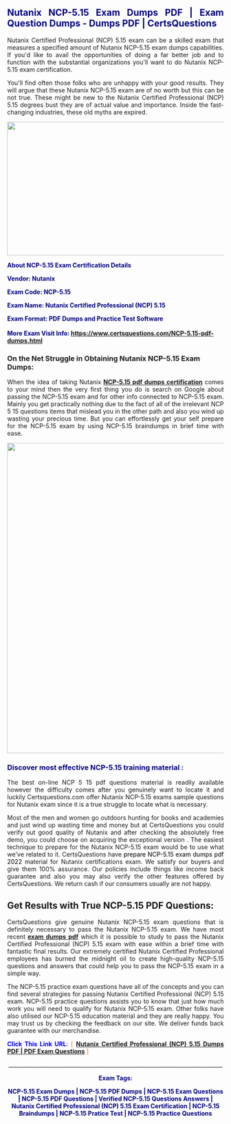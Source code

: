 <h2 style="text-align: justify;"><span style="color: #000080;">Nutanix NCP-5.15 Exam Dumps PDF | Exam Question Dumps - Dumps PDF | CertsQuestions</span></h2>
<p style="text-align: justify;">Nutanix Certified Professional (NCP) 5.15 exam can be a skilled exam that measures a specified amount of Nutanix  NCP-5.15 exam dumps capabilities. If you'd like to avail the opportunities of doing a far better job and to function with the substantial organizations you'll want to do Nutanix NCP-5.15 exam certification.</p>
<p style="text-align: justify;">You'll find often those folks who are unhappy with your good results. They will argue that these Nutanix  NCP-5.15 exam are of no worth but this can be not true. These might be new to the Nutanix Certified Professional (NCP) 5.15 degrees bust they are of actual value and importance. Inside the fast-changing industries, these old myths are expired.</p>
<p><img style="display: block; margin-left: auto; margin-right: auto;" src="https://i.imgur.com/eaP4ae9.png" width="840" height="310" /></p>
<p><span style="color: #000080;"><strong>About NCP-5.15 Exam Certification Details</strong></span></p>
<p><span style="color: #000080;"><strong>Vendor: Nutanix<br /></strong></span></p>
<p><span style="color: #000080;"><strong>Exam Code: NCP-5.15</strong></span></p>
<p><span style="color: #000080;"><strong>Exam Name: Nutanix Certified Professional (NCP) 5.15</strong></span></p>
<p><span style="color: #000080;"><strong>Exam Format: PDF Dumps and Practice Test Software<br /><br />More Exam Visit Info: <span style="color: #ff6600;"><a href="https://www.certsquestions.com/NCP-5.15-pdf-dumps.html">https://www.certsquestions.com/NCP-5.15-pdf-dumps.html</a></span></strong></span></p>
<h3>On the Net Struggle in Obtaining Nutanix NCP-5.15 Exam Dumps:</h3>
<p style="text-align: justify;">When the idea of taking Nutanix <a href="https://www.certsquestions.com/NCP-5.15-pdf-dumps.html"><strong> NCP-5.15 pdf dumps certification</strong></a> comes to your mind then the very first thing you do is search on Google about passing the NCP-5.15 exam and for other info connected to NCP-5.15 exam. Mainly you get practically nothing due to the fact of all of the irrelevant NCP 5 15 questions items that mislead you in the other path and also you wind up wasting your precious time. But you can effortlessly get your self prepare for the NCP-5.15 exam by using NCP-5.15 braindumps in brief time with ease.</p>
<p><a href="https://www.certsquestions.com/NCP-5.15-pdf-dumps.html"><img style="display: block; margin-left: auto; margin-right: auto;" src="https://i.imgur.com/pxhoKQ2.png" width="720" /></a></p>
<h3><span style="color: #000080;">Discover most effective  NCP-5.15 training material :</span></h3>
<p style="text-align: justify;">The best on-line NCP 5 15 pdf questions material is readily available however the difficulty comes after you genuinely want to locate it and luckily Certsquestions.com offer Nutanix NCP-5.15 exams sample questions for Nutanix  exam since it is a true struggle to locate what is necessary.</p>
<p style="text-align: justify;">Most of the men and women go outdoors hunting for books and academies and just wind up wasting time and money but at CertsQuestions you could verify out good quality of Nutanix  and after checking the absolutely free demo, you could choose on acquiring the exceptional version . The easiest technique to prepare for the Nutanix NCP-5.15 exam would be to use what we've related to it. CertsQuestions have <span style="color: #000000;">prepare NCP-5.15 exam dumps pdf 2022</span> material for Nutanix certifications exam. We satisfy our buyers and give them 100% assurance. Our policies include things like income back guarantee and also you may also verify the other features offered by CertsQuestions. We return cash if our consumers usually are not happy.</p>
<h2>Get Results with True NCP-5.15 PDF Questions:</h2>
<p style="text-align: justify;">CertsQuestions give genuine Nutanix NCP-5.15 exam questions that is definitely necessary to pass the Nutanix  NCP-5.15 exam. We have most recent<strong>&nbsp;<a href="https://www.certsquestions.com/">exam dumps pdf</a></strong>&nbsp;which it is possible to study to pass the Nutanix Certified Professional (NCP) 5.15 exam with ease within a brief time with fantastic final results. Our extremely certified Nutanix Certified Professional employees has burned the midnight oil to create high-quality NCP-5.15 questions and answers that could help you to pass the NCP-5.15 exam in a simple way.</p>
<p style="text-align: justify;">The NCP-5.15 practice exam questions have all of the concepts and you can find several strategies for passing Nutanix Certified Professional (NCP) 5.15 exam. NCP-5.15 practice questions assists you to know that just how much work you will need to qualify for Nutanix  NCP-5.15 exam. Other folks have also utilised our NCP-5.15 education material and they are really happy. You may trust us by checking the feedback on our site. We deliver funds back guarantee with our merchandise.</p>
<p style="text-align: justify;"><span style="color: #0000ff;"><strong>Click This Link URL</strong>:</span> <span style="color: #ff6600;">[ <strong><a href="https://www.certsquestions.com/nutanix-certified-professional-certification.html">Nutanix Certified Professional (NCP) 5.15 Dumps PDF | PDF Exam Questions</a></strong> ]</span></p>
<p style="text-align: center;">______________________________________________________________________________</p>
<p style="text-align: center;"><span style="color: #000080;"><strong>Exam Tags:</strong></span></p>
<p style="text-align: center;"><span style="color: #000080;"><strong>NCP-5.15 Exam Dumps | NCP-5.15 PDF Dumps | NCP-5.15 Exam Questions | NCP-5.15 PDF Questions | Verified NCP-5.15 Questions Answers | Nutanix Certified Professional (NCP) 5.15 Exam Certification | NCP-5.15 Braindumps | NCP-5.15 Pratice Test | NCP-5.15 Practice Questions</strong></span></p>
